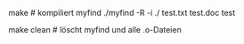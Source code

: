 make         # kompiliert myfind
./myfind -R -i ./ test.txt test.doc test

make clean   # löscht myfind und alle .o-Dateien